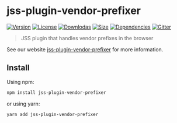 # jss-plugin-vendor-prefixer

[![Version](https://img.shields.io/npm/v/jss-plugin-vendor-prefixer.svg?style=flat)](https://npmjs.org/package/jss-plugin-vendor-prefixer)
[![License](https://img.shields.io/npm/l/jss-plugin-vendor-prefixer.svg?style=flat)](https://github.com/cssinjs/jss/blob/master/LICENSE)
[![Downlodas](https://img.shields.io/npm/dm/jss-plugin-vendor-prefixer.svg?style=flat)](https://npmjs.org/package/jss-plugin-vendor-prefixer)
[![Size](https://img.shields.io/bundlephobia/minzip/jss-plugin-vendor-prefixer.svg?style=flat)](https://npmjs.org/package/jss-plugin-vendor-prefixer)
[![Dependencies](https://img.shields.io/david/cssinjs/jss.svg?path=packages%2Fjss-plugin-vendor-prefixer&style=flat)](https://npmjs.org/package/jss-plugin-vendor-prefixer)
[![Gitter](https://badges.gitter.im/JoinChat.svg)](https://gitter.im/cssinjs/lobby)

> JSS plugin that handles vendor prefixes in the browser

See our website [jss-plugin-vendor-prefixer](https://cssinjs.org/jss-plugin-vendor-prefixer?v=v10.0.0-alpha.24) for more information.

## Install

Using npm:

```sh
npm install jss-plugin-vendor-prefixer
```

or using yarn:

```sh
yarn add jss-plugin-vendor-prefixer
```
